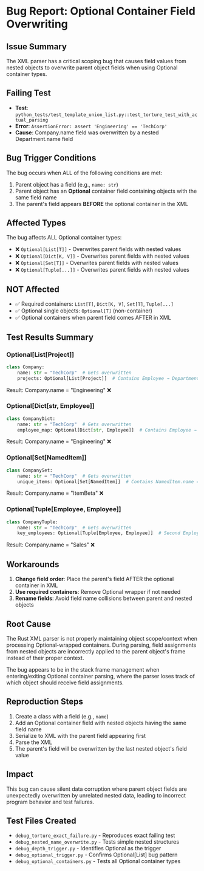 # Bug Report: Optional Container Field Overwriting

## Issue Summary
The XML parser has a critical scoping bug that causes field values from nested objects to overwrite parent object fields when using Optional container types.

## Failing Test
- **Test**: `python_tests/test_template_union_list.py::test_torture_test_with_actual_parsing`
- **Error**: `AssertionError: assert 'Engineering' == 'TechCorp'`
- **Cause**: Company.name field was overwritten by a nested Department.name field

## Bug Trigger Conditions
The bug occurs when ALL of the following conditions are met:
1. Parent object has a field (e.g., `name: str`)
2. Parent object has an **Optional** container field containing objects with the same field name
3. The parent's field appears **BEFORE** the optional container in the XML

## Affected Types
The bug affects ALL Optional container types:
- ❌ `Optional[List[T]]` - Overwrites parent fields with nested values
- ❌ `Optional[Dict[K, V]]` - Overwrites parent fields with nested values  
- ❌ `Optional[Set[T]]` - Overwrites parent fields with nested values
- ❌ `Optional[Tuple[...]]` - Overwrites parent fields with nested values

## NOT Affected
- ✅ Required containers: `List[T]`, `Dict[K, V]`, `Set[T]`, `Tuple[...]`
- ✅ Optional single objects: `Optional[T]` (non-container)
- ✅ Optional containers when parent field comes AFTER in XML

## Test Results Summary

### Optional[List[Project]]
```python
class Company:
    name: str = "TechCorp"  # Gets overwritten
    projects: Optional[List[Project]]  # Contains Employee → Department.name = "Engineering"
```
Result: Company.name = "Engineering" ❌

### Optional[Dict[str, Employee]]  
```python
class CompanyDict:
    name: str = "TechCorp"  # Gets overwritten
    employee_map: Optional[Dict[str, Employee]]  # Contains Employee → Department.name = "Engineering"
```
Result: Company.name = "Engineering" ❌

### Optional[Set[NamedItem]]
```python
class CompanySet:
    name: str = "TechCorp"  # Gets overwritten
    unique_items: Optional[Set[NamedItem]]  # Contains NamedItem.name = "ItemBeta"
```
Result: Company.name = "ItemBeta" ❌

### Optional[Tuple[Employee, Employee]]
```python
class CompanyTuple:
    name: str = "TechCorp"  # Gets overwritten
    key_employees: Optional[Tuple[Employee, Employee]]  # Second Employee → Department.name = "Sales"
```
Result: Company.name = "Sales" ❌

## Workarounds
1. **Change field order**: Place the parent's field AFTER the optional container in XML
2. **Use required containers**: Remove Optional wrapper if not needed
3. **Rename fields**: Avoid field name collisions between parent and nested objects

## Root Cause
The Rust XML parser is not properly maintaining object scope/context when processing Optional-wrapped containers. During parsing, field assignments from nested objects are incorrectly applied to the parent object's frame instead of their proper context.

The bug appears to be in the stack frame management when entering/exiting Optional container parsing, where the parser loses track of which object should receive field assignments.

## Reproduction Steps
1. Create a class with a field (e.g., `name`)
2. Add an Optional container field with nested objects having the same field name
3. Serialize to XML with the parent field appearing first
4. Parse the XML
5. The parent's field will be overwritten by the last nested object's field value

## Impact
This bug can cause silent data corruption where parent object fields are unexpectedly overwritten by unrelated nested data, leading to incorrect program behavior and test failures.

## Test Files Created
- `debug_torture_exact_failure.py` - Reproduces exact failing test
- `debug_nested_name_overwrite.py` - Tests simple nested structures
- `debug_depth_trigger.py` - Identifies Optional as the trigger
- `debug_optional_trigger.py` - Confirms Optional[List] bug pattern
- `debug_optional_containers.py` - Tests all Optional container types
